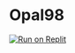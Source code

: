 # Opal98
<a target="_blank" href="https://replit.com/github/opal98/Opal98-app"><img alt="Run on Replit" src="https://binbashbanana.github.io/deploy-buttons/buttons/official/replit.svg"></a>
